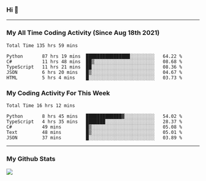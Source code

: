 ### Hi 🙂

---

### My All Time Coding Activity (Since Aug 18th 2021)
<!--START_SECTION:waka-all-->
```text
Total Time 135 hrs 59 mins

Python       87 hrs 19 mins  ████████████████░░░░░░░░░   64.22 % 
C#           11 hrs 48 mins  ██▒░░░░░░░░░░░░░░░░░░░░░░   08.68 % 
TypeScript   11 hrs 21 mins  ██░░░░░░░░░░░░░░░░░░░░░░░   08.36 % 
JSON         6 hrs 20 mins   █▒░░░░░░░░░░░░░░░░░░░░░░░   04.67 % 
HTML         5 hrs 4 mins    █░░░░░░░░░░░░░░░░░░░░░░░░   03.73 % 
```
<!--END_SECTION:waka-all-->

### My Coding Activity For This Week
<!--START_SECTION:waka-week-->
```text
Total Time 16 hrs 12 mins

Python       8 hrs 45 mins   █████████████▓░░░░░░░░░░░   54.02 % 
TypeScript   4 hrs 35 mins   ███████░░░░░░░░░░░░░░░░░░   28.37 % 
C#           49 mins         █▒░░░░░░░░░░░░░░░░░░░░░░░   05.08 % 
Text         48 mins         █▒░░░░░░░░░░░░░░░░░░░░░░░   05.01 % 
JSON         37 mins         █░░░░░░░░░░░░░░░░░░░░░░░░   03.89 % 
```
<!--END_SECTION:waka-week-->

---

### My Github Stats
[![](https://github-readme-stats.vercel.app/api?username=eroxl&count_private=true&show_icons=true&include_all_commits=true&theme=onedark)](https://github.com/Eroxl)
